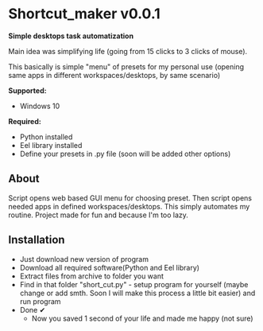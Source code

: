 # Shortcut_maker v0.0.1

**Simple desktops task automatization**

Main idea was simplifying life (going from 15 clicks to 3 clicks of mouse).

This basically is simple "menu" of presets for my personal use (opening same apps in different workspaces/desktops, by same scenario)


**Supported:**
- Windows 10


**Required:**
- Python installed
- Eel library installed
- Define your presets in .py file (soon will be added other options)


## About

Script opens web based GUI menu for choosing preset. Then script opens needed apps in defined workspaces/desktops. This simply automates my routine. Project made for fun and because I'm too lazy.   


## Installation
- Just download new version of program
- Download all required software(Python and Eel library)
- Extract files from archive to folder you want
- Find in that folder "short_cut.py" - setup program for yourself (maybe change or add smth. Soon I will make this process a little bit easier) and run program
- Done ✔
	- Now you saved 1 second of your life and made me happy (not sure)
